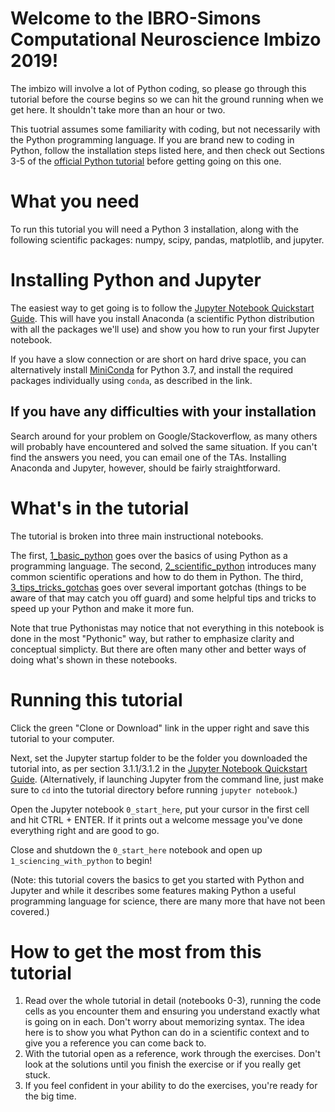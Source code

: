 # Welcome to the IBRO-Simons Computational Neuroscience Imbizo 2019!

The imbizo will involve a lot of Python coding, so please go through this tutorial before the course begins so we can hit the ground running when we get here. It shouldn't take more than an hour or two.

This tuotrial assumes some familiarity with coding, but not necessarily with the Python programming language. If you are brand new to coding in Python, follow the installation steps listed here, and then check out Sections 3-5 of the [official Python tutorial](https://docs.python.org/3/tutorial/) before getting going on this one.

# What you need

To run this tutorial you will need a Python 3 installation, along with the following scientific packages: numpy, scipy, pandas, matplotlib, and jupyter.


# Installing Python and Jupyter

The easiest way to get going is to follow the [Jupyter Notebook Quickstart Guide](https://jupyter-notebook-beginner-guide.readthedocs.io/en/latest/index.html). This will have you install Anaconda (a scientific Python distribution with all the packages we'll use) and show you how to run your first Jupyter notebook.

If you have a slow connection or are short on hard drive space, you can alternatively install [MiniConda](https://conda.io/miniconda.html) for Python 3.7, and install the required packages individually using `conda`, as described in the link.

## If you have any difficulties with your installation

Search around for your problem on Google/Stackoverflow, as many others will probably have encountered and solved the same situation. If you can't find the answers you need, you can email one of the TAs. Installing Anaconda and Jupyter, however, should be fairly straightforward.

# What's in the tutorial

The tutorial is broken into three main instructional notebooks.

The first, [1_basic_python](1_basic_python.ipynb) goes over the basics of using Python as a programming language. The second, [2_scientific_python](2_scientific_python.ipynb) introduces many common scientific operations and how to do them in Python. The third, [3_tips_tricks_gotchas](3_tips_tricks_gotchas.ipynb) goes over several important gotchas (things to be aware of that may catch you off guard) and some helpful tips and tricks to speed up your Python and make it more fun.

Note that true Pythonistas may notice that not everything in this notebook is done in the most "Pythonic" way, but rather to emphasize clarity and conceptual simplicty. But there are often many other and better ways of doing what's shown in these notebooks.

# Running this tutorial

Click the green "Clone or Download" link in the upper right and save this tutorial to your computer. 

Next, set the Jupyter startup folder to be the folder you downloaded the tutorial into, as per section 3.1.1/3.1.2 in the [Jupyter Notebook Quickstart Guide](https://jupyter-notebook-beginner-guide.readthedocs.io/en/latest/index.html). (Alternatively, if launching Jupyter from the command line, just make sure to `cd` into the tutorial directory before running `jupyter notebook`.)

Open the Jupyter notebook `0_start_here`, put your cursor in the first cell and hit CTRL + ENTER. If it prints out a welcome message you've done everything right and are good to go.

Close and shutdown the `0_start_here` notebook and open up `1_sciencing_with_python` to begin!

(Note: this tutorial covers the basics to get you started with Python and Jupyter and while it describes some features making Python a useful programming language for science, there are many more that have not been covered.)

# How to get the most from this tutorial

1. Read over the whole tutorial in detail (notebooks 0-3), running the code cells as you encounter them and ensuring you understand exactly what is going on in each. Don't worry about memorizing syntax. The idea here is to show you what Python can do in a scientific context and to give you a reference you can come back to.
2. With the tutorial open as a reference, work through the exercises. Don't look at the solutions until you finish the exercise or if you really get stuck.
3. If you feel confident in your ability to do the exercises, you're ready for the big time.



